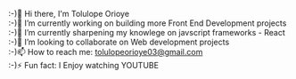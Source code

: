  :-)👋 Hi there, I'm Tolulope Orioye <br>
 :-)🔭 I’m currently working on building more Front End Development projects <br>
 :-)🌱 I’m currently sharpening my knowlege on javscript frameworks - React <br>
 :-)👯 I’m looking to collaborate on Web development projects <br>
 :-)📫 How to reach me: tolulopeorioye03@gmail.com <br>
 :-)⚡ Fun fact: I Enjoy watching YOUTUBE 

